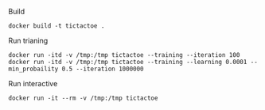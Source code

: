 

Build
```
docker build -t tictactoe .
```

Run trianing
```
docker run -itd -v /tmp:/tmp tictactoe --training --iteration 100
docker run -itd -v /tmp:/tmp tictactoe --training --learning 0.0001 --min_probaility 0.5 --iteration 1000000
```

Run interactive
```
docker run -it --rm -v /tmp:/tmp tictactoe
```